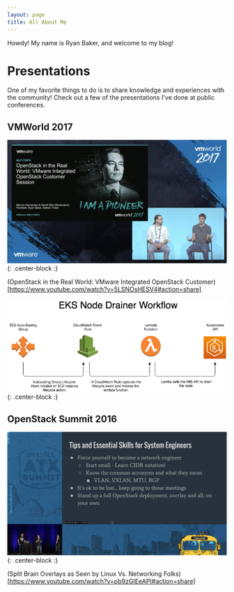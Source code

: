 ```yaml
---
layout: page
title: All About Me
---
```


Howdy!  My name is Ryan Baker, and welcome to my blog!

# Presentations

One of my favorite things to do is to share knowledge and experiences with the community!  Check out a few of the presentations I've done at public conferences.

## VMWorld 2017

![VMWorld 2017](https://github.com/ryan-a-baker/ryanbakerio/blob/master/img/vmworld2017.png?raw=true){: .center-block :}

(OpenStack in the Real World: VMware Integrated OpenStack Customer)[https://www.youtube.com/watch?v=5LSNOsHESV4#action=share]

![EKS Node Drainer Workflow](https://github.com/ryan-a-baker/ryanbakerio/blob/master/img/workflow.png?raw=true){: .center-block :}

## OpenStack Summit 2016

![OpenStack Summit 2016](https://github.com/ryan-a-baker/ryanbakerio/blob/master/img/ossummit2016.png?raw=true){: .center-block :}

(Split Brain Overlays as Seen by Linux Vs. Networking Folks)[https://www.youtube.com/watch?v=pb9zGIEeAPI#action=share]
